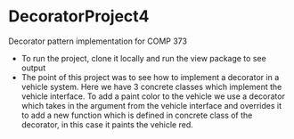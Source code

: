 # DecoratorProject4
Decorator pattern implementation for COMP 373

- To run the project, clone it locally and run the view package to see output
- The point of this project was to see how to implement a decorator in a vehicle system. Here we have 3 concrete classes which implement the vehicle interface. To add a paint color to the vehicle we use a decorator which takes in the argument from the vehicle interface and overrides it to add a new function which is defined in concrete class of the decorator, in this case it paints the vehicle red. 
